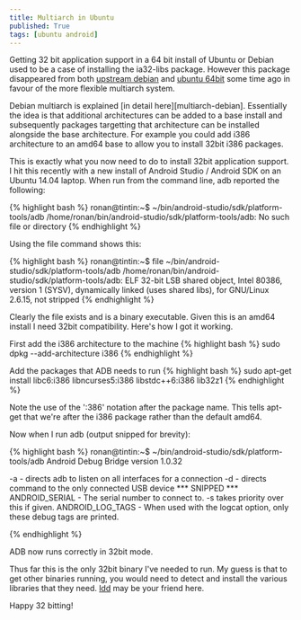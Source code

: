 ```yaml
---
title: Multiarch in Ubuntu
published: True
tags: [ubuntu android]
---
```


Getting 32 bit application support in a 64 bit install of Ubuntu or Debian
used to be a case of installing the ia32-libs package. However this package
disappeared from both [upstream debian][ia32-debian] and [ubuntu 64bit][ia32-ubuntu]
some time ago in favour of the more flexible multiarch system.
<!--more-->

Debian multiarch is explained [in detail here][multiarch-debian]. Essentially the
idea is that additional architectures can be added to a base install and
subsequently packages targetting that architecture can be installed alongside the
base architecture. For example you could add i386 architecture to an amd64 base
to allow you to install 32bit i386 packages.

This is exactly what you now need to do to install 32bit application support. I
hit this recently with a new install of Android Studio / Android SDK on an Ubuntu
14.04 laptop. When run from the command line, adb reported the following:

{% highlight bash %}
ronan@tintin:~$ ~/bin/android-studio/sdk/platform-tools/adb
/home/ronan/bin/android-studio/sdk/platform-tools/adb: No such file or directory
{% endhighlight %}

Using the file command shows this:

{% highlight bash %}
ronan@tintin:~$ file ~/bin/android-studio/sdk/platform-tools/adb
/home/ronan/bin/android-studio/sdk/platform-tools/adb: ELF 32-bit LSB  shared object, Intel 80386, version 1 (SYSV), dynamically linked (uses shared libs), for GNU/Linux 2.6.15, not stripped
{% endhighlight %}

Clearly the file exists and is a binary executable. Given this is an amd64
install I need 32bit compatibility. Here's how I got it working.

First add the i386 architecture to the machine
{% highlight bash %}
sudo dpkg --add-architecture i386
{% endhighlight %}

Add the packages that ADB needs to run
{% highlight bash %}
sudo apt-get install libc6:i386 libncurses5:i386 libstdc++6:i386 lib32z1
{% endhighlight %}

Note the use of the ':386' notation after the package name. This tells apt-get
that we're after the i386 package rather than the default amd64.

Now when I run adb (output snipped for brevity):

{% highlight bash %}
ronan@tintin:~$ ~/bin/android-studio/sdk/platform-tools/adb
Android Debug Bridge version 1.0.32

 -a                            - directs adb to listen on all interfaces for a connection
 -d                            - directs command to the only connected USB device
*** SNIPPED ***
  ANDROID_SERIAL               - The serial number to connect to. -s takes priority over this if given.
  ANDROID_LOG_TAGS             - When used with the logcat option, only these debug tags are printed.

{% endhighlight %}

ADB now runs correctly in 32bit mode.

Thus far this is the only 32bit binary I've needed to run. My guess is that to
get other binaries running, you would need to detect and install the various
libraries that they need. [ldd][ldd] may be your friend here.

Happy 32 bitting!

[ia32-debian]: https://www.google.co.uk/search?q=ia32-libs+missing+debian
[ia32-ubuntu]: https://www.google.co.uk/search?q=ia32-libs+missing+ubuntu
[ldd]: http://en.wikipedia.org/wiki/Ldd_(Unix)
